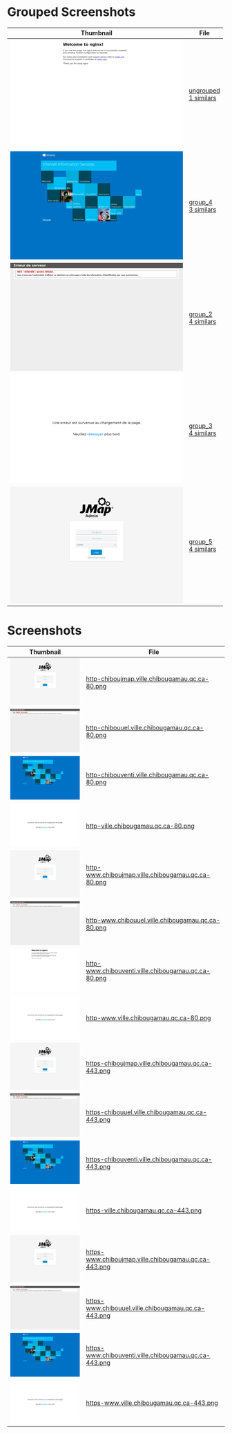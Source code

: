 # Grouped Screenshots
| Thumbnail | File |
| --- | --- |
| <a href='groups_samples/1_ungrouped_http-www.chibouventi.ville.chibougamau.qc.ca-80.png' target='_blank'><img src='groups_samples/thumbnails/1_ungrouped_http-www.chibouventi.ville.chibougamau.qc.ca-80.png' alt='Thumbnail' /></a> | <a href='grouped/ungrouped' target='_blank'>ungrouped<br>1 similars</a> |
| <a href='groups_samples/3_group_4_https-www.chibouventi.ville.chibougamau.qc.ca-443.png' target='_blank'><img src='groups_samples/thumbnails/3_group_4_https-www.chibouventi.ville.chibougamau.qc.ca-443.png' alt='Thumbnail' /></a> | <a href='grouped/3_group_4' target='_blank'>group_4<br>3 similars</a> |
| <a href='groups_samples/4_group_2_https-chibouuel.ville.chibougamau.qc.ca-443.png' target='_blank'><img src='groups_samples/thumbnails/4_group_2_https-chibouuel.ville.chibougamau.qc.ca-443.png' alt='Thumbnail' /></a> | <a href='grouped/4_group_2' target='_blank'>group_2<br>4 similars</a> |
| <a href='groups_samples/4_group_3_https-ville.chibougamau.qc.ca-443.png' target='_blank'><img src='groups_samples/thumbnails/4_group_3_https-ville.chibougamau.qc.ca-443.png' alt='Thumbnail' /></a> | <a href='grouped/4_group_3' target='_blank'>group_3<br>4 similars</a> |
| <a href='groups_samples/4_group_5_http-chiboujmap.ville.chibougamau.qc.ca-80.png' target='_blank'><img src='groups_samples/thumbnails/4_group_5_http-chiboujmap.ville.chibougamau.qc.ca-80.png' alt='Thumbnail' /></a> | <a href='grouped/4_group_5' target='_blank'>group_5<br>4 similars</a> |

# Screenshots
| Thumbnail | File |
| --- | --- |
| <a href='screenshots/http-chiboujmap.ville.chibougamau.qc.ca-80.png' target='_blank'><img src='screenshots/thumbnails/http-chiboujmap.ville.chibougamau.qc.ca-80.png' alt='Thumbnail' /></a> | <a href='screenshots/http-chiboujmap.ville.chibougamau.qc.ca-80.png' target='_blank'>http-chiboujmap.ville.chibougamau.qc.ca-80.png</a> |
| <a href='screenshots/http-chibouuel.ville.chibougamau.qc.ca-80.png' target='_blank'><img src='screenshots/thumbnails/http-chibouuel.ville.chibougamau.qc.ca-80.png' alt='Thumbnail' /></a> | <a href='screenshots/http-chibouuel.ville.chibougamau.qc.ca-80.png' target='_blank'>http-chibouuel.ville.chibougamau.qc.ca-80.png</a> |
| <a href='screenshots/http-chibouventi.ville.chibougamau.qc.ca-80.png' target='_blank'><img src='screenshots/thumbnails/http-chibouventi.ville.chibougamau.qc.ca-80.png' alt='Thumbnail' /></a> | <a href='screenshots/http-chibouventi.ville.chibougamau.qc.ca-80.png' target='_blank'>http-chibouventi.ville.chibougamau.qc.ca-80.png</a> |
| <a href='screenshots/http-ville.chibougamau.qc.ca-80.png' target='_blank'><img src='screenshots/thumbnails/http-ville.chibougamau.qc.ca-80.png' alt='Thumbnail' /></a> | <a href='screenshots/http-ville.chibougamau.qc.ca-80.png' target='_blank'>http-ville.chibougamau.qc.ca-80.png</a> |
| <a href='screenshots/http-www.chiboujmap.ville.chibougamau.qc.ca-80.png' target='_blank'><img src='screenshots/thumbnails/http-www.chiboujmap.ville.chibougamau.qc.ca-80.png' alt='Thumbnail' /></a> | <a href='screenshots/http-www.chiboujmap.ville.chibougamau.qc.ca-80.png' target='_blank'>http-www.chiboujmap.ville.chibougamau.qc.ca-80.png</a> |
| <a href='screenshots/http-www.chibouuel.ville.chibougamau.qc.ca-80.png' target='_blank'><img src='screenshots/thumbnails/http-www.chibouuel.ville.chibougamau.qc.ca-80.png' alt='Thumbnail' /></a> | <a href='screenshots/http-www.chibouuel.ville.chibougamau.qc.ca-80.png' target='_blank'>http-www.chibouuel.ville.chibougamau.qc.ca-80.png</a> |
| <a href='screenshots/http-www.chibouventi.ville.chibougamau.qc.ca-80.png' target='_blank'><img src='screenshots/thumbnails/http-www.chibouventi.ville.chibougamau.qc.ca-80.png' alt='Thumbnail' /></a> | <a href='screenshots/http-www.chibouventi.ville.chibougamau.qc.ca-80.png' target='_blank'>http-www.chibouventi.ville.chibougamau.qc.ca-80.png</a> |
| <a href='screenshots/http-www.ville.chibougamau.qc.ca-80.png' target='_blank'><img src='screenshots/thumbnails/http-www.ville.chibougamau.qc.ca-80.png' alt='Thumbnail' /></a> | <a href='screenshots/http-www.ville.chibougamau.qc.ca-80.png' target='_blank'>http-www.ville.chibougamau.qc.ca-80.png</a> |
| <a href='screenshots/https-chiboujmap.ville.chibougamau.qc.ca-443.png' target='_blank'><img src='screenshots/thumbnails/https-chiboujmap.ville.chibougamau.qc.ca-443.png' alt='Thumbnail' /></a> | <a href='screenshots/https-chiboujmap.ville.chibougamau.qc.ca-443.png' target='_blank'>https-chiboujmap.ville.chibougamau.qc.ca-443.png</a> |
| <a href='screenshots/https-chibouuel.ville.chibougamau.qc.ca-443.png' target='_blank'><img src='screenshots/thumbnails/https-chibouuel.ville.chibougamau.qc.ca-443.png' alt='Thumbnail' /></a> | <a href='screenshots/https-chibouuel.ville.chibougamau.qc.ca-443.png' target='_blank'>https-chibouuel.ville.chibougamau.qc.ca-443.png</a> |
| <a href='screenshots/https-chibouventi.ville.chibougamau.qc.ca-443.png' target='_blank'><img src='screenshots/thumbnails/https-chibouventi.ville.chibougamau.qc.ca-443.png' alt='Thumbnail' /></a> | <a href='screenshots/https-chibouventi.ville.chibougamau.qc.ca-443.png' target='_blank'>https-chibouventi.ville.chibougamau.qc.ca-443.png</a> |
| <a href='screenshots/https-ville.chibougamau.qc.ca-443.png' target='_blank'><img src='screenshots/thumbnails/https-ville.chibougamau.qc.ca-443.png' alt='Thumbnail' /></a> | <a href='screenshots/https-ville.chibougamau.qc.ca-443.png' target='_blank'>https-ville.chibougamau.qc.ca-443.png</a> |
| <a href='screenshots/https-www.chiboujmap.ville.chibougamau.qc.ca-443.png' target='_blank'><img src='screenshots/thumbnails/https-www.chiboujmap.ville.chibougamau.qc.ca-443.png' alt='Thumbnail' /></a> | <a href='screenshots/https-www.chiboujmap.ville.chibougamau.qc.ca-443.png' target='_blank'>https-www.chiboujmap.ville.chibougamau.qc.ca-443.png</a> |
| <a href='screenshots/https-www.chibouuel.ville.chibougamau.qc.ca-443.png' target='_blank'><img src='screenshots/thumbnails/https-www.chibouuel.ville.chibougamau.qc.ca-443.png' alt='Thumbnail' /></a> | <a href='screenshots/https-www.chibouuel.ville.chibougamau.qc.ca-443.png' target='_blank'>https-www.chibouuel.ville.chibougamau.qc.ca-443.png</a> |
| <a href='screenshots/https-www.chibouventi.ville.chibougamau.qc.ca-443.png' target='_blank'><img src='screenshots/thumbnails/https-www.chibouventi.ville.chibougamau.qc.ca-443.png' alt='Thumbnail' /></a> | <a href='screenshots/https-www.chibouventi.ville.chibougamau.qc.ca-443.png' target='_blank'>https-www.chibouventi.ville.chibougamau.qc.ca-443.png</a> |
| <a href='screenshots/https-www.ville.chibougamau.qc.ca-443.png' target='_blank'><img src='screenshots/thumbnails/https-www.ville.chibougamau.qc.ca-443.png' alt='Thumbnail' /></a> | <a href='screenshots/https-www.ville.chibougamau.qc.ca-443.png' target='_blank'>https-www.ville.chibougamau.qc.ca-443.png</a> |
